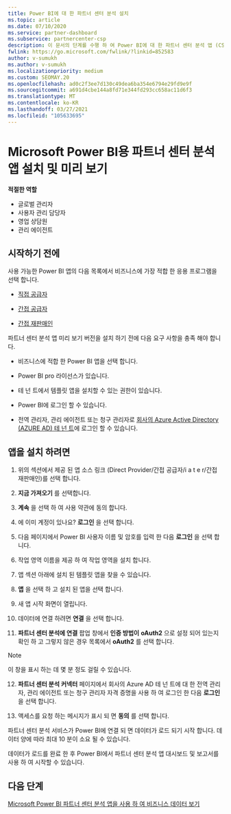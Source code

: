 ```yaml
---
title: Power BI에 대 한 파트너 센터 분석 설치
ms.topic: article
ms.date: 07/10/2020
ms.service: partner-dashboard
ms.subservice: partnercenter-csp
description: 이 문서의 단계를 수행 하 여 Power BI에 대 한 파트너 센터 분석 앱 (CSP의 직접 파트너)을 설치 하 고 미리 봅니다.
fwlink: https://go.microsoft.com/fwlink/?linkid=852583
author: v-sumukh
ms.author: v-sumukh
ms.localizationpriority: medium
ms.custom: SEOMAY.20
ms.openlocfilehash: ad0c2f3ee7d130c49dea6ba354e6794e29fd9e9f
ms.sourcegitcommit: a691d4cbe144a8fd71e344fd293cc658ac11d6f3
ms.translationtype: MT
ms.contentlocale: ko-KR
ms.lasthandoff: 03/27/2021
ms.locfileid: "105633695"
---
```

# <a name="install-and-preview-the-partner-center-analytics-app-for-microsoft-power-bi"></a>Microsoft Power BI용 파트너 센터 분석 앱 설치 및 미리 보기


**적절한 역할**

- 글로벌 관리자
- 사용자 관리 담당자
- 영업 상담원
- 관리 에이전트

## <a name="before-you-begin"></a>시작하기 전에

사용 가능한 Power BI 앱의 다음 목록에서 비즈니스에 가장 적합 한 응용 프로그램을 선택 합니다.

- [직접 공급자](https://appsource.microsoft.com/product/power-bi/partnercenteranalytics.direct_provider_partner_analytics)

- [간접 공급자](https://appsource.microsoft.com/product/power-bi/partnercenteranalytics.indirect_provider_partner_analytics)

- [간접 재판매인](https://appsource.microsoft.com/product/power-bi/partnercenteranalytics.indirect_reseller_partner_analytics)

파트너 센터 분석 앱 미리 보기 버전을 설치 하기 전에 다음 요구 사항을 충족 해야 합니다.

- 비즈니스에 적합 한 Power BI 앱을 선택 합니다.

- Power BI pro 라이선스가 있습니다.

- 테 넌 트에서 템플릿 앱을 설치할 수 있는 권한이 있습니다.

- Power BI에 로그인 할 수 있습니다.

- 전역 관리자, 관리 에이전트 또는 청구 관리자로 [회사의 Azure Active Directory (AZURE AD) 테 넌 트](azure-active-directory-tenants-and-partner-center.md)에 로그인 할 수 있습니다.

## <a name="to-install-the-app"></a>앱을 설치 하려면

1. 위의 섹션에서 제공 된 앱 소스 링크 (Direct Provider/간접 공급자/i a t e r/간접 재판매인)를 선택 합니다.

2. **지금 가져오기** 를 선택합니다. 

3. **계속** 을 선택 하 여 사용 약관에 동의 합니다.

4. 에 이미 계정이 있나요? **로그인** 을 선택 합니다.

5. 다음 페이지에서 Power BI 사용자 이름 및 암호를 입력 한 다음 **로그인** 을 선택 합니다.

6. 작업 영역 이름을 제공 하 여 작업 영역을 설치 합니다.

7. 앱 섹션 아래에 설치 된 템플릿 앱을 찾을 수 있습니다.

8. **앱** 을 선택 하 고 설치 된 앱을 선택 합니다.

9. 새 앱 시작 화면이 열립니다.

10. 데이터에 연결 하려면 **연결** 을 선택 합니다.

11. **파트너 센터 분석에 연결** 팝업 창에서 **인증 방법이** **oAuth2** 으로 설정 되어 있는지 확인 하 고 그렇지 않은 경우 목록에서 **oAuth2** 를 선택 합니다. 

> [!NOTE]  
>  이 창을 표시 하는 데 몇 분 정도 걸릴 수 있습니다.

12. **파트너 센터 분석 커넥터** 페이지에서 회사의 Azure AD 테 넌 트에 대 한 전역 관리자, 관리 에이전트 또는 청구 관리자 자격 증명을 사용 하 여 로그인 한 다음 **로그인** 을 선택 합니다.
 
13. 액세스를 요청 하는 메시지가 표시 되 면 **동의** 를 선택 합니다. 

파트너 센터 분석 서비스가 Power BI에 연결 되 면 데이터가 로드 되기 시작 합니다. 데이터 양에 따라 최대 10 분이 소요 될 수 있습니다. 

데이터가 로드를 완료 한 후 Power BI에서 파트너 센터 분석 앱 대시보드 및 보고서를 사용 하 여 시작할 수 있습니다.

## <a name="next-steps"></a>다음 단계

[Microsoft Power BI 파트너 센터 분석 앱을 사용 하 여 비즈니스 데이터 보기](power-bi-app-for-direct-partners-use.md)
